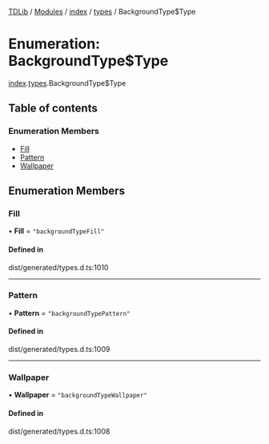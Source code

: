 [TDLib](../README.md) / [Modules](../modules.md) / [index](../modules/index.md) / [types](../modules/index.types.md) / BackgroundType$Type

# Enumeration: BackgroundType$Type

[index](../modules/index.md).[types](../modules/index.types.md).BackgroundType$Type

## Table of contents

### Enumeration Members

- [Fill](index.types.BackgroundType_Type.md#fill)
- [Pattern](index.types.BackgroundType_Type.md#pattern)
- [Wallpaper](index.types.BackgroundType_Type.md#wallpaper)

## Enumeration Members

### Fill

• **Fill** = ``"backgroundTypeFill"``

#### Defined in

dist/generated/types.d.ts:1010

___

### Pattern

• **Pattern** = ``"backgroundTypePattern"``

#### Defined in

dist/generated/types.d.ts:1009

___

### Wallpaper

• **Wallpaper** = ``"backgroundTypeWallpaper"``

#### Defined in

dist/generated/types.d.ts:1008
